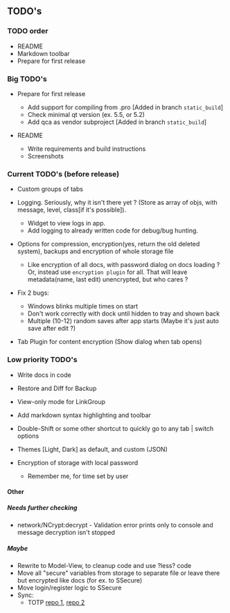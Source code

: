 ## TODO's
### TODO order
- README
- Markdown toolbar
- Prepare for first release


### Big TODO's
- Prepare for first release
  - Add support for compiling from .pro [Added in branch `static_build`]
  - Check minimal qt version (ex. 5.5, or 5.2)
  - Add qca as vendor subproject [Added in branch `static_build`]
  
- README
  - Write requirements and build instructions
  - Screenshots


### Current TODO's (before release)
- Custom groups of tabs

- Logging. Seriously, why it isn't there yet ? (Store as array of objs, with message, level, class[if it's possible]). 
  - Widget to view logs in app.
  - Add logging to already written code for debug/bug hunting.

- Options for compression, encryption(yes, return the old deleted system), backups and encryption of whole storage file
  - Like encryption of all docs, with password dialog on docs loading ? Or, instead use `encryption plugin` for all. That will leave metadata(name, last edit) unencrypted, but who cares ?

- Fix 2 bugs:
  - Windows blinks multiple times on start
  - Don't work correctly with dock until hidden to tray and shown back
  - Multiple (10-12) random saves after app starts (Maybe it's just auto save after edit ?)

- Tab Plugin for content encryption (Show dialog when tab opens)

### Low priority TODO's
- Write docs in code

- Restore and Diff for Backup

- View-only mode for LinkGroup

- Add markdown syntax highlighting and toolbar

- Double-Shift or some other shortcut to quickly go to any tab | switch options

- Themes [Light, Dark] as default, and custom (JSON)

- Encryption of storage with local password
  - Remember me, for time set by user


#### Other 
##### Needs further checking
- network/NCrypt:decrypt - Validation error prints only to console and message decryption isn't stopped


##### Maybe
- Rewrite to Model-View, to cleanup code and use ?less? code
- Move all "secure" variables from storage to separate file or leave there but encrypted like docs (for ex. to SSecure)
- Move login/register logic to SSecure
- Sync:
  - TOTP [repo 1](https://github.com/RavuAlHemio/cpptotp), [repo 2](https://github.com/andreagrandi/QGoogleAuth)
